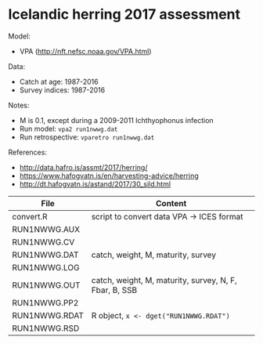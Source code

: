 # Icelandic herring 2017 assessment

Model:
* VPA (http://nft.nefsc.noaa.gov/VPA.html)

Data:
* Catch at age: 1987-2016
* Survey indices: 1987-2016

Notes:
* M is 0.1, except during a 2009-2011 Ichthyophonus infection
* Run model: `vpa2 run1nwwg.dat`
* Run retrospective: `vparetro run1nwwg.dat`

References:
* http://data.hafro.is/assmt/2017/herring/
* https://www.hafogvatn.is/en/harvesting-advice/herring
* http://dt.hafogvatn.is/astand/2017/30_sild.html

File | Content
---- | -------
convert.R | script to convert data VPA -> ICES format
RUN1NWWG.AUX |
RUN1NWWG.CV |
RUN1NWWG.DAT | catch, weight, M, maturity, survey
RUN1NWWG.LOG |
RUN1NWWG.OUT | catch, weight, M, maturity, survey, N, F, Fbar, B, SSB
RUN1NWWG.PP2 |
RUN1NWWG.RDAT | R object, `x <- dget("RUN1NWWG.RDAT")`
RUN1NWWG.RSD |
